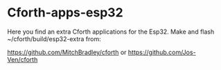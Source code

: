 # Cforth-apps-esp32
Here you find an extra Cforth applications for the Esp32.
Make and flash ~/cforth/build/esp32-extra from:

https://github.com/MitchBradley/cforth
or
https://github.com/Jos-Ven/cforth


